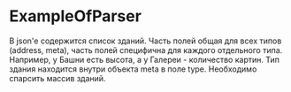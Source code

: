 # ExampleOfParser

В json'e содержится список зданий. Часть полей общая для всех типов (address, meta), часть полей специфична для каждого отдельного типа. Например, у Башни есть высота, а у Галереи - количество картин.
Тип здания находится внутри объекта meta в поле type.
Необходимо спарсить массив зданий.

